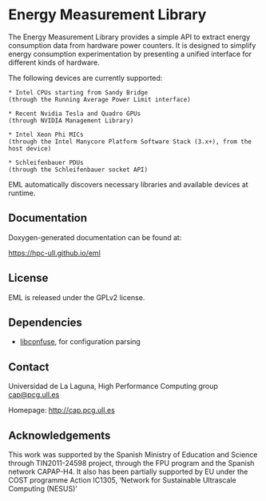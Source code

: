 Energy Measurement Library
==========================
The Energy Measurement Library provides a simple API to extract energy
consumption data from hardware power counters. It is designed to simplify energy
consumption experimentation by presenting a unified interface for different
kinds of hardware.

The following devices are currently supported:

	* Intel CPUs starting from Sandy Bridge
	(through the Running Average Power Limit interface)

	* Recent Nvidia Tesla and Quadro GPUs
	(through NVIDIA Management Library)

	* Intel Xeon Phi MICs
	(through the Intel Manycore Platform Software Stack (3.x+), from the host device)

	* Schleifenbauer PDUs
	(through the Schleifenbauer socket API)

EML automatically discovers necessary libraries and available devices at runtime.

Documentation
-------------
Doxygen-generated documentation can be found at:

https://hpc-ull.github.io/eml

License
-------
EML is released under the GPLv2 license.

Dependencies
------------
* [libconfuse](https://github.com/martinh/libconfuse), for configuration parsing

Contact
-------
Universidad de La Laguna, High Performance Computing group <cap@pcg.ull.es>

Homepage: http://cap.pcg.ull.es

Acknowledgements
----------------
This work was supported by the Spanish Ministry of Education and Science through 
TIN2011-24598 project, through the FPU program and the Spanish network CAPAP-H4. 
It also has been partially supported by EU under the COST programme Action IC1305, 
‘Network for Sustainable Ultrascale Computing (NESUS)’
